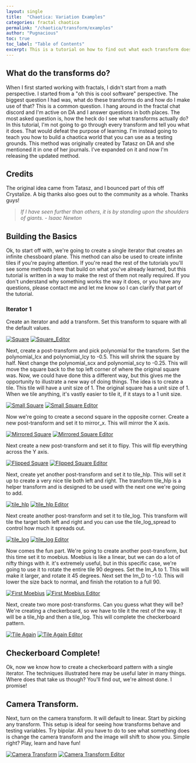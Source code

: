 ```yaml
---
layout: single
title:  "Chaotica: Variation Examples"
categories: fractal chaotica
permalink: "/chaotica/transform/examples"
author: "Pugnacious"
toc: true
toc_label: "Table of Contents"
excerpt: This is a tutorial on how to find out what each transform does.
---
```


## What do the transforms do?

When I first started working with fractals, I didn't start from a math perspective.  I started from a "oh this is cool software" perspective.  The biggest question I had was, what do these transforms do and how do I make use of that?  This is a common question.  I hang around in the fractal chat discord and I'm active on DA and I answer questions in both places.  The most asked question is, how the heck do I see what transforms actually do?  In this tutorial, I'm not going to go through every transform and tell you what it does.  That would defeat the purpose of learning.  I'm instead going to teach you how to build a chaotica world that you can use as a testing grounds.  This method was originally created by Tatasz on DA and she mentioned it in one of her journals.  I've expanded on it and now I'm releasing the updated method.

## Credits

The original idea came from Tatasz, and I bounced part of this off Crystalize.  A big thanks also goes out to the community as a whole.  Thanks guys!  

> *If I have seen further than others, it is by standing upon the shoulders of giants.  - Isaac Newton*

## Building the Basics

Ok, to start off with, we're going to create a single iterator that creates an infinite chessboard plane.  This method can also be used to create infinite tiles if you're paying attention.  If you're read the rest of the tutorials you'll see some methods here that build on what you've already learned, but this tutorial is written in a way to make the rest of them not really required.  If you don't understand why something works the way it does, or you have any questions, please contact me and let me know so I can clarify that part of the tutorial.

### Iterator 1

Create an iterator and add a transform.  Set this transform to square with all the default values.

[![Square](/assets/images/chaotica-transform-examples/chaotica_f1ICjfaKx4.png)](/assets/images/chaotica-transform-examples/chaotica_f1ICjfaKx4.png)
[![Square_Editor](/assets/images/chaotica-transform-examples/chaotica_v8NPRsOaAJ.png)](/assets/images/chaotica-transform-examples/chaotica_v8NPRsOaAJ.png)

Next, create a post-transform and pick polynomial for the transform.  Set the polynomial_lcx and polynomial_lcy to -0.5.  This will shrink the square by half.  Next change the polynomial_scx and polynomial_scy to -0.25.  This will move the square back to the top left corner of where the original square was.  Now, we could have done this a different way, but this gives me the opportunity to illustrate a new way of doing things.  The idea is to create a tile.  This tile will have a unit size of 1.  The original square has a unit size of 1.  When we tile anything, it's vastly easier to tile it, if it stays to a 1 unit size.

[![Small Square](/assets/images/chaotica-transform-examples/chaotica_tjtEWFCrfR.png)](/assets/images/chaotica-transform-examples/chaotica_tjtEWFCrfR.png)
[![Small Square Editor](/assets/images/chaotica-transform-examples/chaotica_8BqbH9VCcg.png)](/assets/images/chaotica-transform-examples/chaotica_8BqbH9VCcg.png)

Now we're going to create a second square in the opposite corner.  Create a new post-transform and set it to mirror_x.  This will mirror the X axis.

[![Mirrored Square](/assets/images/chaotica-transform-examples/chaotica_pRbjXZVQe2.png)](/assets/images/chaotica-transform-examples/chaotica_pRbjXZVQe2.png)
[![Mirrored Square Editor](/assets/images/chaotica-transform-examples/chaotica_s7AyYmrGmA.png)](/assets/images/chaotica-transform-examples/chaotica_s7AyYmrGmA.png)

Next create a new post-transform and set it to flipy.  This will flip everything across the Y axis.

[![Flipped Square](/assets/images/chaotica-transform-examples/chaotica_8lEYfiSTLu.png)](/assets/images/chaotica-transform-examples/chaotica_8lEYfiSTLu.png)
[![Flipped Square Editor](/assets/images/chaotica-transform-examples/chaotica_Wz8FFcVp7Y.png)](/assets/images/chaotica-transform-examples/chaotica_Wz8FFcVp7Y.png)

Next, create yet another post-transform and set it to tile_hlp.  This will set it up to create a very nice tile both left and right.  The transform tile_hlp is a helper transform and is designed to be used with the next one we're going to add.

[![tile_hlp](/assets/images/chaotica-transform-examples/chaotica_wR13YVUq5I.png)](/assets/images/chaotica-transform-examples/chaotica_wR13YVUq5I.png)
[![tile_hlp Editor](/assets/images/chaotica-transform-examples/chaotica_XXukLvuFAV.png)](/assets/images/chaotica-transform-examples/chaotica_XXukLvuFAV.png)

Next create another post-transform and set it to tile_log.  This transform will tile the target both left and right and you can use the tile_log_spread to control how much it spreads out.

[![tile_log](/assets/images/chaotica-transform-examples/chaotica_uPE8xBdNd4.png)](/assets/images/chaotica-transform-examples/chaotica_uPE8xBdNd4.png)
[![tile_log Editor](/assets/images/chaotica-transform-examples/chaotica_4WZyce1Nsn.png)](/assets/images/chaotica-transform-examples/chaotica_4WZyce1Nsn.png)

Now comes the fun part.  We're going to create another post-transform, but this time set it to moebius.  Moebius is like a linear, but we can do a lot of nifty things with it.  it's extremely useful, but in this specific case, we're going to use it to rotate the entire tile 90 degrees.  Set the Im_A to 1.  This will make it larger, and rotate it 45 degrees.  Next set the Im_D to -1.0.  This will lower the size back to normal, and finish the rotation to a full 90.

[![First Moebius](/assets/images/chaotica-transform-examples/chaotica_YgXDimlalG.png)](/assets/images/chaotica-transform-examples/chaotica_YgXDimlalG.png)
[![First Moebius Editor](/assets/images/chaotica-transform-examples/chaotica_OZzZuJVZf1.png)](/assets/images/chaotica-transform-examples/chaotica_OZzZuJVZf1.png)

Next, create two more post-transforms.  Can you guess what they will be?  We're creating a checkerboard, so we have to tile it the rest of the way.  It will be a tile_hlp and then a tile_log.  This will complete the checkerboard pattern.

[![Tile Again](/assets/images/chaotica-transform-examples/chaotica_7cg34JrJNL.png)](/assets/images/chaotica-transform-examples/chaotica_7cg34JrJNL.png)
[![Tile Again Editor](/assets/images/chaotica-transform-examples/chaotica_OLnKh5SomN.png)](/assets/images/chaotica-transform-examples/chaotica_OLnKh5SomN.png)

## Checkerboard Complete!

Ok, now we know how to create a checkerboard pattern with a single iterator.  The techniques illustrated here may be useful later in many things.  Where does that take us though?  You'll find out, we're almost done.  I promise!

## Camera Transform.

Next, turn on the camera transform.  It will default to linear.  Start by picking any transform.  This setup is ideal for seeing how transforms behave and testing variables.  Try bipolar. All you have to do to see what something does is change the camera transform and the image will shift to show you.  Simple right?  Play, learn and have fun!

[![Camera Transform](/assets/images/chaotica-transform-examples/chaotica_tL0BibWOEe.png)](/assets/images/chaotica-transform-examples/chaotica_tL0BibWOEe.png)
[![Camera Transform Editor](/assets/images/chaotica-transform-examples/chaotica_kNklAnJkuS.png)](/assets/images/chaotica-transform-examples/chaotica_kNklAnJkuS.png)
